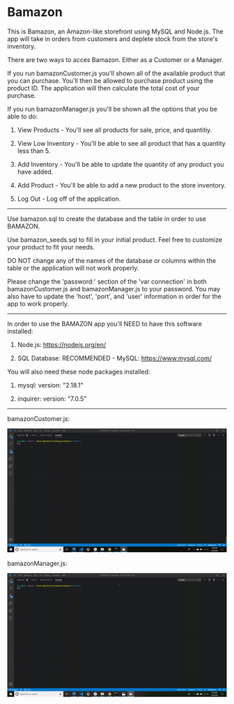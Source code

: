 # Bamazon
This is Bamazon, an Amazon-like storefront using MySQL and Node.js.  The app will take in orders from customers and deplete stock from the store's inventory.  

There are two ways to acces Bamazon.  Either as a Customer or a Manager.  

If you run bamazonCustomer.js you'll shown all of the available product that you can purchase.  You'll then be allowed to purchase product using the product ID.  The application will then calculate the total cost of your purchase.  

If you run bamazonManager.js you'll be shown all the options that you be able to do: 
1. View Products - You'll see all products for sale, price, and quantitiy.

2. View Low Inventory - You'll be able to see all product that has a quantity less than 5.

3. Add Inventory - You'll be able to update the quantity of any product you have added.

4. Add Product - You'll be able to add a new product to the store inventory.  

5. Log Out - Log off of the application.

--------

Use bamazon.sql to create the database and the table in order to use BAMAZON.  

Use bamazon_seeds.sql to fill in your initial product.  Feel free to customize your product to fit your needs.

DO NOT change any of the names of the database or columns within the table or the application will not work properly.

Please change the 'password:' section of the 'var connection' in both bamazonCustomer.js and bamazonManager.js to your password.  You may also have to update the 'host', 'port', and 'user' information in order for the app to work properly.

---------

In order to use the BAMAZON app you'll NEED to have this software installed:

1. Node.js: https://nodejs.org/en/

2. SQL Database: RECOMMENDED - MySQL: https://www.mysql.com/

You will also need these node packages installed:

1. mysql: version: "2.18.1"

2. inquirer: version: "7.0.5" 

---------

bamazonCustomer.js:

![](images/bamazonCustomerGif.gif)

bamazonManager.js:

![](images/bamazonManagerGif.gif)


